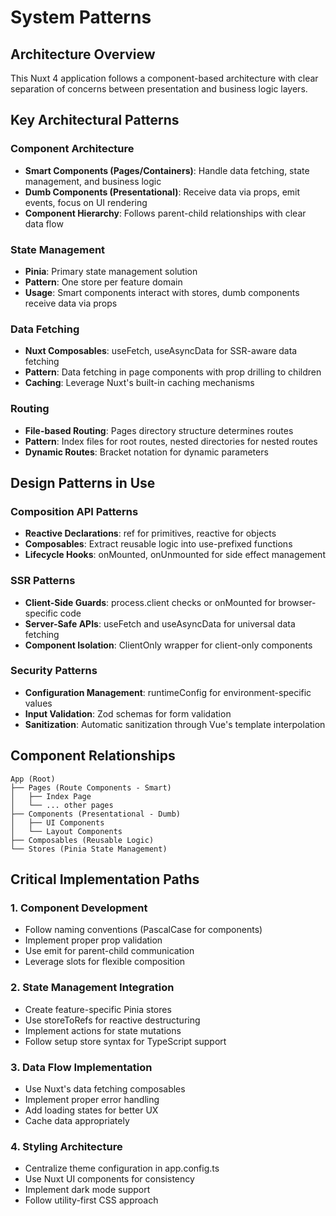 # System Patterns

## Architecture Overview
This Nuxt 4 application follows a component-based architecture with clear separation of concerns between presentation and business logic layers.

## Key Architectural Patterns

### Component Architecture
- **Smart Components (Pages/Containers)**: Handle data fetching, state management, and business logic
- **Dumb Components (Presentational)**: Receive data via props, emit events, focus on UI rendering
- **Component Hierarchy**: Follows parent-child relationships with clear data flow

### State Management
- **Pinia**: Primary state management solution
- **Pattern**: One store per feature domain
- **Usage**: Smart components interact with stores, dumb components receive data via props

### Data Fetching
- **Nuxt Composables**: useFetch, useAsyncData for SSR-aware data fetching
- **Pattern**: Data fetching in page components with prop drilling to children
- **Caching**: Leverage Nuxt's built-in caching mechanisms

### Routing
- **File-based Routing**: Pages directory structure determines routes
- **Pattern**: Index files for root routes, nested directories for nested routes
- **Dynamic Routes**: Bracket notation for dynamic parameters

## Design Patterns in Use

### Composition API Patterns
- **Reactive Declarations**: ref for primitives, reactive for objects
- **Composables**: Extract reusable logic into use-prefixed functions
- **Lifecycle Hooks**: onMounted, onUnmounted for side effect management

### SSR Patterns
- **Client-Side Guards**: process.client checks or onMounted for browser-specific code
- **Server-Safe APIs**: useFetch and useAsyncData for universal data fetching
- **Component Isolation**: ClientOnly wrapper for client-only components

### Security Patterns
- **Configuration Management**: runtimeConfig for environment-specific values
- **Input Validation**: Zod schemas for form validation
- **Sanitization**: Automatic sanitization through Vue's template interpolation

## Component Relationships
```
App (Root)
├── Pages (Route Components - Smart)
│   ├── Index Page
│   └── ... other pages
├── Components (Presentational - Dumb)
│   ├── UI Components
│   └── Layout Components
├── Composables (Reusable Logic)
└── Stores (Pinia State Management)
```

## Critical Implementation Paths

### 1. Component Development
- Follow naming conventions (PascalCase for components)
- Implement proper prop validation
- Use emit for parent-child communication
- Leverage slots for flexible composition

### 2. State Management Integration
- Create feature-specific Pinia stores
- Use storeToRefs for reactive destructuring
- Implement actions for state mutations
- Follow setup store syntax for TypeScript support

### 3. Data Flow Implementation
- Use Nuxt's data fetching composables
- Implement proper error handling
- Add loading states for better UX
- Cache data appropriately

### 4. Styling Architecture
- Centralize theme configuration in app.config.ts
- Use Nuxt UI components for consistency
- Implement dark mode support
- Follow utility-first CSS approach
